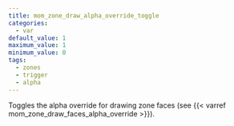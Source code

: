 ```yaml
---
title: mom_zone_draw_alpha_override_toggle
categories:
  - var
default_value: 1
maximum_value: 1
minimum_value: 0
tags:
  - zones
  - trigger
  - alpha
---
```


Toggles the alpha override for drawing zone faces (see {{< varref mom_zone_draw_faces_alpha_override >}}).
